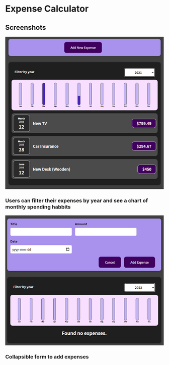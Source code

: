 # Expense Calculator


## Screenshots
!["Creating a new booking"](https://github.com/QuintonEL/expense-calculator/blob/main/docs/expense-calculator2.png?raw=true)
### Users can filter their expenses by year and see a chart of monthly spending habbits
!["Monday overview"](https://github.com/QuintonEL/expense-calculator/blob/main/docs/expense-calculator1.png?raw=true)
### Collapsible form to add expenses 
